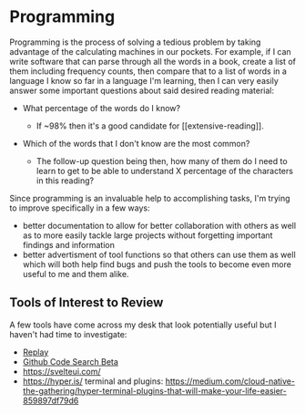 # Programming

Programming is the process of solving a tedious problem by taking advantage of the calculating machines in our pockets. For example, if I can write software that can parse through all the words in a book, create a list of them including frequency counts, then compare that to a list of words in a language I know so far in a language I'm learning, then I can very easily answer some important questions about said desired reading material:
- What percentage of the words do I know?
  - If ~98% then it's a good candidate for [[extensive-reading]].
  
- Which of the words that I don't know are the most common?
  - The follow-up question being then, how many of them do I need to learn to get to be able to understand X percentage of the characters in this reading?

Since programming is an invaluable help to accomplishing tasks, I'm trying to improve specifically in a few ways:
- better documentation to allow for better collaboration with others as well as to more easily tackle large projects without forgetting important findings and information
- better advertisment of tool functions so that others can use them as well which will both help find bugs and push the tools to become even more useful to me and them alike.

## Tools of Interest to Review
A few tools have come across my desk that look potentially useful but I haven't had time to investigate:
- [Replay](https://replay.io/)
- [Github Code Search Beta](https://cs.github.com/)
- https://svelteui.com/
- https://hyper.is/ terminal and plugins: https://medium.com/cloud-native-the-gathering/hyper-terminal-plugins-that-will-make-your-life-easier-859897df79d6